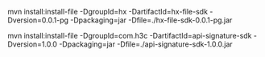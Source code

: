 mvn install:install-file -DgroupId=hx -DartifactId=hx-file-sdk -Dversion=0.0.1-pg -Dpackaging=jar -Dfile=./hx-file-sdk-0.0.1-pg.jar

mvn install:install-file -DgroupId=com.h3c -DartifactId=api-signature-sdk -Dversion=1.0.0 -Dpackaging=jar -Dfile=./api-signature-sdk-1.0.0.jar